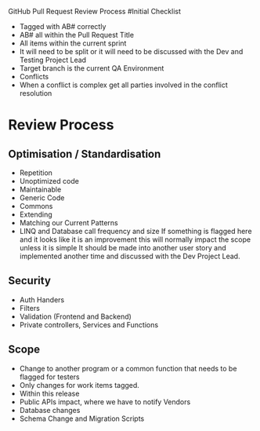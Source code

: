 GitHub Pull Request Review Process
#Initial Checklist
-	Tagged with AB# correctly
-	AB# all within the Pull Request Title
-	All items within the current sprint
-	It will need to be split or it will need to be discussed with the Dev and Testing Project Lead
-	Target branch is the current QA Environment
-	Conflicts
-	When a conflict is complex get all parties involved in the conflict resolution
# Review Process
## Optimisation / Standardisation
-	Repetition
-	Unoptimized code
-	Maintainable
-	Generic Code
-	Commons
-	Extending
-	Matching our Current Patterns
-	LINQ and Database call frequency and size
If something is flagged here and it looks like it is an improvement this will normally impact the scope unless it is simple It should be made into another user story and implemented another time and discussed with the Dev Project Lead.
## Security
-	Auth Handers
-	Filters
-	Validation (Frontend and Backend)
-	Private controllers, Services and Functions
## Scope
-	Change to another program or a common function that needs to be flagged for testers
-	Only changes for work items tagged.
-	Within this release
-	Public APIs impact, where we have to notify Vendors
-	Database changes
-   Schema Change and Migration Scripts